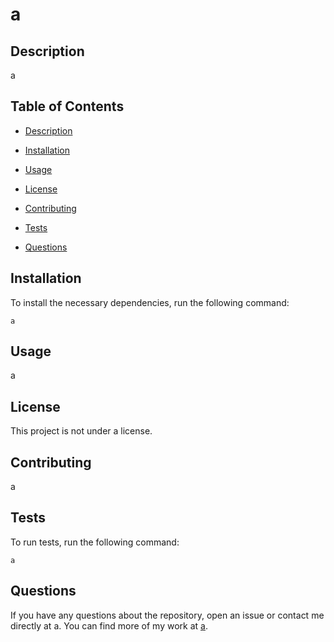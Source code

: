 # a


## Description

a

## Table of Contents

* [Description](#description)

* [Installation](#installation)

* [Usage](#usage)

* [License](#license)

* [Contributing](#contributing)

* [Tests](#tests)

* [Questions](#questions)

## Installation

To install the necessary dependencies, run the following command:

```
a
```

## Usage

a

## License
    
This project is not under a license.

## Contributing

a

## Tests

To run tests, run the following command:

```
a
```

## Questions

If you have any questions about the repository, open an issue or contact me directly at a. You can find more of my work at [a](https://github.com/a/).